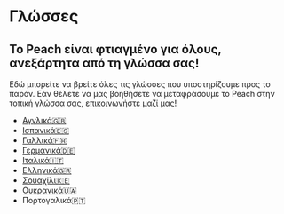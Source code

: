 # Γλώσσες
## Το Peach είναι φτιαγμένο για όλους, ανεξάρτητα από τη γλώσσα σας!

Εδώ μπορείτε να βρείτε όλες τις γλώσσες που υποστηρίζουμε προς το παρόν.
Εάν θέλετε να μας βοηθήσετε να μεταφράσουμε το Peach στην τοπική γλώσσα σας, [επικοινωνήστε μαζί μας!](mailto:hello@peachbitcoin.com)

<ul>
  <li><a href="/">Αγγλικά🇬🇧</a></li>
  <li><a href="/es">Ισπανικά🇪🇸</a></li>
  <li><a href="/fr">Γαλλικά🇫🇷</a></li>
  <li><a href="/de">Γερμανικά🇩🇪</a></li>
  <li><a href="/it">Ιταλικά🇮🇹</a></li>
  <li><a href="/el">Ελληνικά🇬🇷</a></li>
  <li><a href="/sw">Σουαχίλι🇰🇪</a></li>
  <li><a href="/uk">Ουκρανικά🇺🇦</a></li>
  <li><a href="/uk"></a>Πορτογαλικά🇵🇹</li>
</ul>

